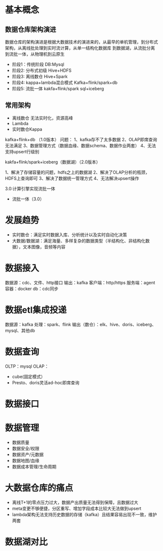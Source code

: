 # 基本概念
## 数据仓库架构演进

数据仓库的架构演进是根据大数据技术的演进来的，从最早的单机管理，到分布式架构，从离线批处理到实时流计算，从单一结构化数据库 到数据湖，从流批分离到流批一体，从物理机到云原生

- 阶段1：传统阶段
DB:Mysql
- 阶段2: 分布式初级
Hive+HDFS
- 阶段3: 离线数仓
Hive+Spark
- 阶段4: kappa+lambda混合模式
Kafka+flink/spark+db
- 阶段5: 流批一体
kakfa+flink/spark sql+iceberg

## 常用架构

- 离线数仓
无法实时化，资源高峰
- Lambda
- 实时数仓Kappa

kafka+flink+db （1.0版本）
问题：
1、kafka存不了太多数据
2、OLAP即席查询无法满足
3、数据管理方式（数据血缘、数据schema、数据作业两套）
4、无法支持upsert行级别

kakfa+flink/spark+iceberg（数据湖）（2.0版本）

1、解决了存储容量的问题，hdfs之上的数据湖
2、解决了OLAP分析的瓶颈，HDFS上查询即可
3、解决了数据统一管理方式
4、无法解决upsert操作

3.0:计算引擎实现流批一体

- 流批一体（3.0）


# 发展趋势

- 实时数仓：满足实时数据入库、分析统计以及实时自动化决策
- 大数据/数据湖：满足海量、多样复杂的数据类型（半结构化、非结构化数据），文本图像，音频等内容

# 数据接入
数据源：cdc、文件、http接口
 输出：kafka
 客户端：http/https
 服务端：agent
 容器：docker
 db：cdc同步 

# 数据etl集成投递
 数据源：kafka
 处理：spark、flink
 输出（数仓）：elk、hive、doris、iceberg、mysql、其他db

# 数据查询

OLTP：mysql
OLAP： 
 - cube(固定模式）
 - Presto、doris灵活ad-hoc即席查询
# 数据接口
# 数据管理
 - 数据质量
 - 数据安全/权限
 - 数据资产/元数据
 - 数据地图/血缘
 - 数据成本管理/生命周期

# 大数据仓库的痛点

- 离线T+1的零点压力过大，数据产出质量无法得到保障，且数据过大
- meta变更不够便捷，分区重写、增加字段成本比较大无法做到upsert
- lambda架构无法支持历史数据的存储（kafka）且结果容易出现不一致，维护两套

# 数据湖对比


